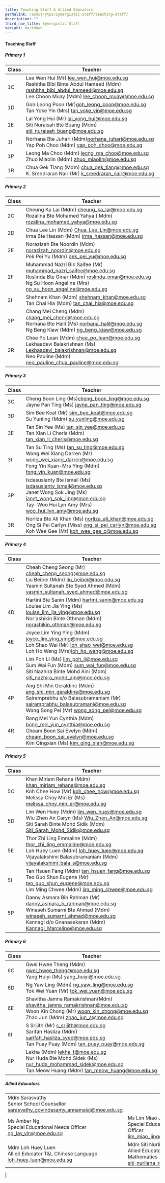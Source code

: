 ```yaml
---
title: Teaching Staff & Allied Educators
permalink: /about-ytps/Synergistic-Staff/teaching-staff/
description: ""
third_nav_title: Synergistic Staff
variant: markdown
---
```

#### Teaching Staff 

##### Primary 1 

| Class |Teacher|
|---|---|
|1C|Lee Wen Hui (Mr) [lee\_wen\_hui@moe.edu.sg](mailto:lee_wen_hui@moe.edu.sg)<br>Rashitha Bibi Binte Abdul Hameed (Mdm) [rashitha\_bibi\_abdul\_hameed@moe.edu.sg](mailto:rashitha_bibi_abdul_hameed@moe.edu.sg)<br>Lee Choon Muay (Mdm) [lee\_choon\_muay@moe.edu.sg](mailto:lee_choon_muay@moe.edu.sg)|
|1D|Goh Leong Poon (Mr)[goh\_leong\_poon@moe.edu.sg](mailto:goh_leong_poon@moe.edu.sg)<br>Tan Yoke Yin (Mrs) [tan\_yoke\_yin@moe.edu.sg](mailto:tan_yoke_yin@moe.edu.sg)|
|1E|Lai Yong Hui (Mr) [lai\_yong\_hui@moe.edu.sg](mailto:lai_yong_hui@moe.edu.sg)<br>Siti Nuraisah Bte Buang (Mdm) [siti\_nuraisah\_buang@moe.edu.sg](mailto:siti_nuraisah_buang@moe.edu.sg)<br>|
|1I|Norhana Bte Juhari (Mdm)[norhana_juhari@moe.edu.sg](mailto:norhana_juhari@moe.edu.sg)<br>Yap Poh Choo (Mdm) [yap\_poh\_choo@moe.edu.sg](mailto:yap_poh_choo@moe.edu.sg)<br>|
|1P|Leong Ma Choo (Mdm) [leong\_ma\_choo@moe.edu.sg](mailto:leong_ma_choo@moe.edu.sg)<br>Zhuo Miaolin (Mdm) [zhuo\_miaolin@moe.edu.sg](mailto:zhuo_miaolin@moe.edu.sg)|
|1R|Chua Gek Tiang (Mdm) [chua\_gek\_tiang@moe.edu.sg](mailto:chua_gek_tiang@moe.edu.sg)<br>K. Sreedraran Nair (Mr) [k\_sreedraran\_nair@moe.edu.sg](mailto:k_sreedraran_nair@moe.edu.sg) |

##### Primary 2 

| Class |Teacher|
|---|---|
|2C|Cheung Ka Lai (Mdm) [cheung\_ka\_lai@moe.edu.sg](mailto:cheung_ka_lai@moe.edu.sg)<br>Rozalina Bte Mohamed Yahya ( Mdm) [rozalina\_mohamed\_yahya@moe.edu.sg](mailto:rozalina_mohamed_yahya@moe.edu.sg)<br>|
|2D|Chua Lee Lin (Mdm) [Chua\_Lee\_Lin@moe.edu.sg](mailto:Chua_Lee_Lin@moe.edu.sg)<br>Irma Bte Hassan (Mdm) [irma\_hassan@moe.edu.sg](mailto:irma_hassan@moe.edu.sg)|
|2E|Norazizah Bte Noordin (Mdm) [norazizah_noordin@moe.edu.sg](mailto:norazizah_noordin@moe.edu.sg)<br>Pek Pei Yu (Mdm) [pek\_pei\_yu@moe.edu.sg](mailto:pek_pei_yu@moe.edu.sg)|
|2F|Muhammad Nazri Bin Saifee (Mr) [muhammad\_nazri\_saifee@moe.edu.sg](mailto:muhammad_nazri_saifee@moe.edu.sg)<br>Roslinda Bte Omar (Mdm) [roslinda\_omar@moe.edu.sg](mailto:roslinda_omar@moe.edu.sg)<br>Ng Su Hoon Angeline (Mrs) [ng\_su\_hoon\_angeline@moe.edu.sg](mailto:ng_su_hoon_angeline@moe.edu.sg)|
|2I|Shehnam Khan (Mdm) [shehnam\_khan@moe.edu.sg](mailto:shehnam_khan@moe.edu.sg)<br>Tan Chai Hia (Mdm) [tan\_chai\_hia@moe.edu.sg](mailto:tan_chai_hia@moe.edu.sg)|
|2P|Chang Mei Cheng (Mdm) [chang\_mei\_cheng@moe.edu.sg](mailto:chang_mei_cheng@moe.edu.sg)<br>Norhana Bte Halil (Ms) [norhana\_halil@moe.edu.sg](mailto:norhana_halil@moe.edu.sg)<br>Ng Beng Kiaw (Mdm) [ng\_beng\_kiaw@moe.edu.sg](mailto:ng_beng_kiaw@moe.edu.sg)|
|2R|Chee Po Lean (Mdm) [chee\_po\_lean@moe.edu.sg](mailto:chee_po_lean@moe.edu.sg)<br>Lekhaadevi Balakrishnan (Ms) [Lekhaadevi\_balakrishnan@moe.edu.sg](mailto:Lekhaadevi_balakrishnan@moe.edu.sg)<br>Neo Pauline (Mdm) [neo\_pauline\_chua\_pauline@moe.edu.sg](mailto:neo_pauline_chua_pauline@moe.edu.sg)<br>|

##### Primary 3 

| Class |Teacher|
|---|---|
|3C|Cheng Boon Ling (Ms)[cheng\_boon\_ling@moe.edu.sg](mailto:cheng_boon_ling@moe.edu.sg)<br>Jayne Pan Ting (Ms) [jayne\_pan\_ting@moe.edu.sg](mailto:jayne_pan_ting@moe.edu.sg)<br>|
|3D|Sim Bee Keat (Mr) [sim\_bee\_keat@moe.edu.sg](mailto:sim_bee_keat@moe.edu.sg)<br>Su Yunling (Mdm) [su\_yunling@moe.edu.sg](mailto:su_yunling@moe.edu.sg)|
|3E|Tan Sin Yee (Ms) [tan\_sin\_yee@moe.edu.sg](mailto:tan_sin_yee@moe.edu.sg)<br>Tan Xian Li Cheris (Mdm) [tan\_xian\_li\_cheris@moe.edu.sg](mailto:tan_xian_li_cheris@moe.edu.sg)|
|3I|Tan Su Ting (Ms) [tan\_su\_ting@moe.edu.sg](mailto:tan_su_ting@moe.edu.sg)<br>Wong Wei Xiang Darren (Mr) [wong\_wei\_xiang\_darren@moe.edu.sg](mailto:wong_wei_xiang_darren@moe.edu.sg)<br>Fong Yin Kuan-Mrs Ying (Mdm) [fong\_yin\_kuan@moe.edu.sg](mailto:fong_yin_kuan@moe.edu.sg)|
|3P|Isdasusianty Bte Ismail (Ms) [isdasusianty\_ismail@moe.edu.sg](mailto:isdasusianty_ismail@moe.edu.sg)<br>Janet Wong Sok Jing (Ms) [janet\_wong\_sok\_jing@moe.edu.sg](mailto:janet_wong_sok_jing@moe.edu.sg)<br>Tay-Woo Hui Lyn Amy (Mrs) [woo\_hui\_lyn\_amy@moe.edu.sg](mailto:woo_hui_lyn_amy@moe.edu.sg)|
|3R|Norliza Bte Ali Khan (Ms) [norliza\_ali\_khan@moe.edu.sg](mailto:norliza_ali_khan@moe.edu.sg)<br>Ong Si Pei Carlyn (Miss) [ong\_si\_pei\_carlyn@moe.edu.sg](mailto:ong_si_pei_carlyn@moe.edu.sg)<br>Koh Wee Gee (Mr) [koh_wee_gee_c@moe.edu.sg](mailto:KOH_WEE_GEE_C@moe.edu.sg)|

##### Primary 4 

| Class |Teacher|
|---|---|
|4C|Cheah Cheng Seong (Mr) [cheah_cheng_seong@moe.edu.sg](mailto:cheah_cheng_seong@moe.edu.sg)<br>Liu Beibei (Mdm) [liu\_beibei@moe.edu.sg](mailto:liu_beibei@moe.edu.sg)<br>Yasmin Sultanah Bte Syed Ahmed (Mdm) [yasmin\_sultanah\_syed\_ahmed@moe.edu.sg](mailto:yasmin_sultanah_syed_ahmed@moe.edu.sg)|
|4D|Hartini Bte Sanin (Mdm) [hartini\_sanin@moe.edu.sg](mailto:hartini_sanin@moe.edu.sg)<br>Louise Lim Jia Ying (Ms) [louise\_lim\_jia\_ying@moe.edu.sg](mailto:louise_lim_jia_ying@moe.edu.sg)<br>Nor'ashikin Binte Othman (Mdm) [norashikin\_othman@moe.edu.sg](mailto:norashikin_othman@moe.edu.sg)<br>|
|4E|Joyce Lim Ying Ying (Mdm) [joyce\_lim\_ying\_ying@moe.edu.sg](mailto:joyce_lim_ying_ying@moe.edu.sg)<br>Loh Shao Wei (Mr) [loh\_shao\_wei@moe.edu.sg](mailto:loh_shao_wei@moe.edu.sg)<br>Loh Ho Weng (Mrs)[loh\_ho\_weng@moe.edu.sg](mailto:loh_ho_weng@moe.edu.sg)|
|4I|Lim Poh Li (Ms) [lim\_poh\_li@moe.edu.sg](mailto:lim_poh_li@moe.edu.sg)<br>Sum Wai Fun (Mdm) [sum\_wai\_fun@moe.edu.sg](mailto:sum_wai_fun@moe.edu.sg)<br>Siti Nazhira Binte Mohd Aini (Mdm) [siti\_nazhira\_mohd\_aini@moe.edu.sg](mailto:siti_nazhira_mohd_aini@moe.edu.sg)|
|4P|Ang Shi Min Geraldine (Mdm) [ang_shi_min_geraldine@moe.edu.sg](mailto:ang_shi_min_geraldine@moe.edu.sg)<br>Sairamprabhu s/o Balasubramaniam (Mr) [sairamprabhu\_balasubramani@moe.edu.sg](mailto:sairamprabhu_balasubramani@moe.edu.sg)<br>Wong Song Pei (Mr) [wong\_song\_pei@moe.edu.sg](mailto:wong_song_pei@moe.edu.sg)|
|4R|Bong Mei Yun Cynthia (Mdm) [bong\_mei\_yun\_cynthia@moe.edu.sg](mailto:bong_mei_yun_cynthia@moe.edu.sg)<br>Cheam Boon Sai Evelyn (Mdm) [cheam\_boon\_sai\_evelyn@moe.edu.sg](mailto:cheam_boon_sai_evelyn@moe.edu.sg)<br>Kim Qingxian (Ms) [kim\_qing\_xian@moe.edu.sg](mailto:kim_qing_xian@moe.edu.sg) |

##### Primary 5 

| Class |Teacher|
|---|---|
|5C|Khan Miriam Rehana (Mdm) [khan\_miriam\_rehana@moe.edu.sg](mailto:khan_miriam_rehana@moe.edu.sg)<br>Koh Chee How (Mr) [koh\_chee\_how@moe.edu.sg](mailto:koh_chee_how@moe.edu.sg)<br>Melissa Choy Min Er (Ms) [melissa\_choy\_min\_er@moe.edu.sg](mailto:melissa_choy_min_er@moe.edu.sg)|
|5D|Lim Wen Huey (Mdm) [lim\_wen\_huey@moe.edu.sg](mailto:lim_wen_huey@moe.edu.sg)<br>Wiu Zhen An Caryn (Ms) [Wiu\_Zhen\_An@moe.edu.sg](mailto:Wiu_Zhen_An@moe.edu.sg)<br>Siti Sarah Binte Mohd Sidik (Mdm) [Siti_Sarah_Mohd_Sidik@moe.edu.sg](mailto:Siti_Sarah_Mohd_Sidik@moe.edu.sg)|
|5E|Thor Zhi Ling Emmaline (Mdm) [thor\_zhi\_ling\_emmaline@moe.edu.sg](mailto:thor_zhi_ling_emmaline@moe.edu.sg)<br>Loh Huey Luen (Mdm) [loh\_huey\_luen@moe.edu.sg](mailto:loh_huey_luen@moe.edu.sg)<br>Vijayalakshimi Balasubramaniam (Mdm) [vijayalakshimi\_bala\_s@moe.edu.sg](mailto:vijayalakshimi_bala_s@moe.edu.sg)|
|5I|Tan Hsuen Fang (Mdm) [tan\_hsuen\_fang@moe.edu.sg](mailto:tan_hsuen_fang@moe.edu.sg)<br>Teo Guo Shun Eugene (Mr) [teo\_guo\_shun\_eugene@moe.edu.sg](mailto:teo_guo_shun_eugene@moe.edu.sg)<br>Lim Ming Chwee (Mdm) [lim\_ming\_chwee@moe.edu.sg](mailto:lim_ming_chwee@moe.edu.sg)|
|5P|Danny Asmara Bin Rahman (Mr) [danny\_asmara\_b\_rahman@moe.edu.sg](mailto:danny_asmara_b_rahman@moe.edu.sg)<br>Winaseh Sumarni Bte Ahmad (Mdm) [winaseh\_sumarni\_ahmad@moe.edu.sg](mailto:winaseh_sumarni_ahmad@moe.edu.sg)<br>Kannagi d/o Gnanasekaran (Mdm) [Kannagi\_Marcelino@moe.edu.sg](mailto:Kannagi_Marcelino@moe.edu.sg)|

##### Primary 6 

| Class |Teacher|
|---|---|
|6C|Gwei Hwee Theng (Mdm) [gwei\_hwee\_theng@moe.edu.sg](mailto:gwei_hwee_theng@moe.edu.sg)<br>Yang Huiyi (Ms) [yang\_huiyi@moe.edu.sg](mailto:yang_huiyi@moe.edu.sg)<br>|
|6D|Ng Yaw Ling (Mdm) [ng\_yaw\_ling@moe.edu.sg](mailto:ng_yaw_ling@moe.edu.sg)<br>Tok Wei Yuan (Mr) [tok\_wei\_yuan@moe.edu.sg](mailto:tok_wei_yuan@moe.edu.sg)|
|6E|Shavitha Jamna Ramakrishnan(Mdm) [shavitha\_jamna\_ramakrishnan@moe.edu.sg](mailto:shavitha_jamna_ramakrishnan@moe.edu.sg)<br>Woon Kin Chong (Mr) [woon\_kin\_chong@moe.edu.sg](mailto:woon_kin_chong@moe.edu.sg)<br>Zhao Jun (Mdm) [zhao\_jun\_a@moe.edu.sg](mailto:zhao_jun_a@moe.edu.sg)|
|6I|S Srijith (Mr) [s\_srijith@moe.edu.sg](mailto:s_srijith@moe.edu.sg)<br>Sarifah Hasliza (Mdm) [sarifah\_hasliza\_syed@moe.edu.sg](mailto:sarifah_hasliza_syed@moe.edu.sg)<br>Tan Puay Puay (Mdm) [tan\_puay\_puay@moe.edu.sg](mailto:tan_puay_puay@moe.edu.sg)|
|6P|Lekha (Mdm) [lekha\_f@moe.edu.sg](mailto:lekha_f@moe.edu.sg)<br>Nur Huda Bte Mohd Sidek (Ms) [nur\_huda\_mohammad\_sidek@moe.edu.sg](mailto:nur_huda_mohammad_sidek@moe.edu.sg)<br>Tan Meow Huang (Mdm) [tan\_meow\_huang@moe.edu.sg](mailto:tan_meow_huang@moe.edu.sg)|

##### Allied Educators

|  |  |  |
|---|---|---|
|Mdm Sarasvathy<br>Senior School Counsellor <br>[sarasvathy_govindasamy_annamalai@moe.edu.sg](mailto:sarasvathy_govindasamy_annamalai@moe.edu.sg) |||
|Ms Amber Ng<br> Special Educational Needs Officer<br> [ng_lay_yin@moe.edu.sg](mailto:ng_lay_yin@moe.edu.sg) | Ms Lim Miao Jing<br> Special Educational Needs Officer<br> [lim_miao_jing@moe.edu.sg](mailto:lim_miao_jing@moe.edu.sg) | Siti Nur Afiqah Binte Abdol Manaf<br> Special Educational Needs Officer<br> [siti_nur_afiqah_abdol@moe.edu.sg](mailto:siti_nur_afiqah_abdol@moe.edu.sg) |
| Mdm Loh Huey Luen <br>Allied Educator T&amp;L Chinese Language <br>[loh_huey_luen@moe.edu.sg](mailto:loh_huey_luen@moe.edu.sg) | Mdm Siti Nurliana Rosli <br>Allied Educator T&amp;L Mathematics <br>[siti_nurliana_rosli@moe.edu.sg](mailto:siti_nurliana_rosli@moe.edu.sg) |  |
|